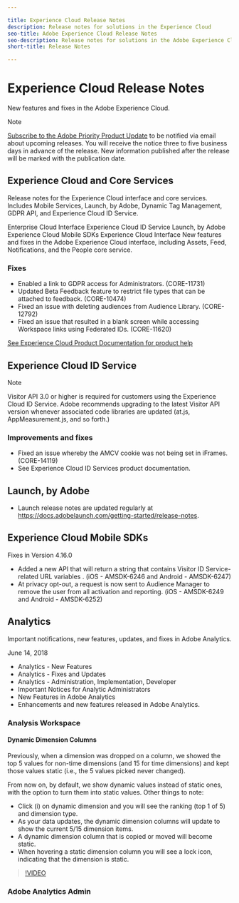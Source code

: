 ```yaml
---

title: Experience Cloud Release Notes
description: Release notes for solutions in the Experience Cloud
seo-title: Adobe Experience Cloud Release Notes
seo-description: Release notes for solutions in the Adobe Experience Cloud
short-title: Release Notes

---
```


# Experience Cloud Release Notes

New features and fixes in the Adobe Experience Cloud.

>[!NOTE]
> [Subscribe to the Adobe Priority Product Update](https://www.adobe.com/subscription/priority-product-update.html) to be notified via email about upcoming releases. You will receive the notice three to five business days in advance of the release. New information published after the release will be marked with the publication date.

## Experience Cloud and Core Services

Release notes for the Experience Cloud interface and core services. Includes Mobile Services, Launch, by Adobe, Dynamic Tag Management, GDPR API, and Experience Cloud ID Service.

Enterprise Cloud Interface
Experience Cloud ID Service
Launch, by Adobe
Experience Cloud Mobile SDKs
Experience Cloud Interface
New features and fixes in the Adobe Experience Cloud interface, including Assets, Feed, Notifications, and the People core service.

### Fixes

+ Enabled a link to GDPR access for Administrators. (CORE-11731)
+ Updated Beta Feedback feature to restrict file types that can be attached to feedback. (CORE-10474)
+ Fixed an issue with deleting audiences from Audience Library. (CORE-12792)
+ Fixed an issue that resulted in a blank screen while accessing Workspace links using Federated IDs. (CORE-11620)

[See Experience Cloud Product Documentation for product help]()

## Experience Cloud ID Service

>[!Note]
>Visitor API 3.0 or higher is required for customers using the Experience Cloud ID Service. Adobe recommends upgrading to the latest Visitor API version whenever associated code libraries are updated (at.js, AppMeasurement.js, and so forth.)

### Improvements and fixes

+ Fixed an issue whereby the AMCV cookie was not being set in iFrames. (CORE-14119)
+ See Experience Cloud ID Services product documentation.

## Launch, by Adobe

+ Launch release notes are updated regularly at https://docs.adobelaunch.com/getting-started/release-notes.

## Experience Cloud Mobile SDKs

Fixes in Version 4.16.0

+ Added a new API that will return a string that contains Visitor ID Service-related URL variables . (iOS - AMSDK-6246 and Android - AMSDK-6247)
+ At privacy opt-out, a request is now sent to Audience Manager to remove the user from all activation and reporting. (iOS - AMSDK-6249 and Android - AMSDK-6252)

## Analytics

Important notifications, new features, updates, and fixes in Adobe Analytics.

June 14, 2018

+ Analytics - New Features
+ Analytics - Fixes and Updates
+ Analytics - Administration, Implementation, Developer
+ Important Notices for Analytic Administrators
+ New Features in Adobe Analytics
+ Enhancements and new features released in Adobe Analytics.

### Analysis Workspace

#### Dynamic Dimension Columns

Previously, when a dimension was dropped on a column, we showed the top 5 values for non-time dimensions (and 15 for time dimensions) and kept those values static (i.e., the 5 values picked never changed).

From now on, by default, we show dynamic values instead of static ones, with the option to turn them into static values. Other things to note:

+ Click (i) on dynamic dimension and you will see the ranking (top 1 of 5) and dimension type.
+ As your data updates, the dynamic dimension columns will update to show the current 5/15 dimension items.
+ A dynamic dimension column that is copied or moved will become static.
+ When hovering a static dimension column you will see a lock icon, indicating that the dimension is static.

>[!VIDEO](https://youtu.be/3m0W-v_8VB8)

### Adobe Analytics Admin